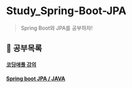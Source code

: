 # Study_Spring-Boot-JPA

> Spring Boot와 JPA를 공부하자!

## 📝 공부목록

#### [코딩애플 강의](https://codingapple.com/)
#### [Spring boot JPA / JAVA](https://github.com/Jaesang98/Study_SpringBoot-JPA/blob/main/spring-base)
